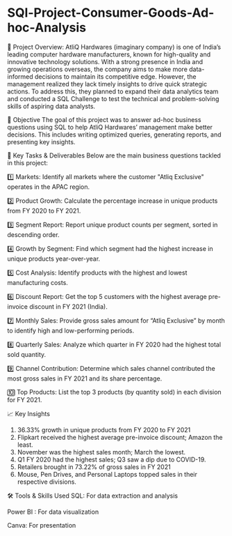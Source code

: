 # SQl-Project-Consumer-Goods-Ad-hoc-Analysis
📁 Project Overview:
AtliQ Hardwares (imaginary company) is one of India’s leading computer hardware manufacturers, known for high-quality and innovative technology solutions. With a strong presence in India and growing operations overseas, the company aims to make more data-informed decisions to maintain its competitive edge.
However, the management realized they lack timely insights to drive quick strategic actions. To address this, they planned to expand their data analytics team and conducted a SQL Challenge to test the technical and problem-solving skills of aspiring data analysts.

🎯 Objective
The goal of this project was to answer ad-hoc business questions using SQL to help AtliQ Hardwares’ management make better decisions. This includes writing optimized queries, generating reports, and presenting key insights.

📌 Key Tasks & Deliverables
Below are the main business questions tackled in this project:

1️⃣ Markets: Identify all markets where the customer "Atliq Exclusive" operates in the APAC region.

2️⃣ Product Growth: Calculate the percentage increase in unique products from FY 2020 to FY 2021.

3️⃣ Segment Report: Report unique product counts per segment, sorted in descending order.

4️⃣ Growth by Segment: Find which segment had the highest increase in unique products year-over-year.

5️⃣ Cost Analysis: Identify products with the highest and lowest manufacturing costs.

6️⃣ Discount Report: Get the top 5 customers with the highest average pre-invoice discount in FY 2021 (India).

7️⃣ Monthly Sales: Provide gross sales amount for “Atliq Exclusive” by month to identify high and low-performing periods.

8️⃣ Quarterly Sales: Analyze which quarter in FY 2020 had the highest total sold quantity.

9️⃣ Channel Contribution: Determine which sales channel contributed the most gross sales in FY 2021 and its share percentage.

🔟 Top Products: List the top 3 products (by quantity sold) in each division for FY 2021.

📈 Key Insights
1. 36.33% growth in unique products from FY 2020 to FY 2021
2. Flipkart received the highest average pre-invoice discount; Amazon the least.
3. November was the highest sales month; March the lowest.
4. Q1 FY 2020 had the highest sales; Q3 saw a dip due to COVID-19.
5. Retailers brought in 73.22% of gross sales in FY 2021
6. Mouse, Pen Drives, and Personal Laptops topped sales in their respective divisions.


🛠️ Tools & Skills Used
SQL: For data extraction and analysis

Power BI : For data visualization 

Canva: For presentation

